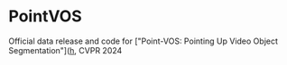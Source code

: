 # PointVOS
Official data release and code for ["Point-VOS: Pointing Up Video Object Segmentation"]([h](https://pointvos.github.io/), CVPR 2024



